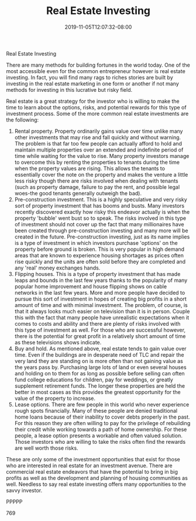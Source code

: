﻿---
title: "Real Estate Investing"
date: 2019-11-05T12:07:32-08:00
description: "Real Estate Tips for Web Success"
featured_image: "/images/Real Estate.jpg"
tags: ["Real Estate"]
---

Real Estate Investing 

There are many methods for building fortunes in the world today. One of the most accessible even for the common entrepreneur however is real estate investing. In fact, you will find many rags to riches stories are built by investing in the real estate marketing in one form or another if not many methods for investing in this lucrative but risky field.

Real estate is a great strategy for the investor who is willing to make the time to learn about the options, risks, and potential rewards for this type of investment process. Some of the more common real estate investments are the following:

1) Rental property. Property ordinarily gains value over time unlike many other investments that may rise and fall quickly and without warning. The problem is that far too few people can actually afford to hold and maintain multiple properties over an extended and indefinite period of time while waiting for the value to rise. Many property investors manage to overcome this by renting the properties to tenants during the time when the property values are rising. This allows the tenants to essentially cover the note on the property and makes the venture a little less risky though there are risks involved when dealing with tenants (such as property damage, failure to pay the rent, and possible legal woes-the good tenants generally outweigh the bad).
2) Pre-construction investment. This is a highly speculative and very risky sort of property investment that has booms and busts. Many investors recently discovered exactly how risky this endeavor actually is when the property 'bubble' went bust so to speak. The risks involved in this type of investment should not cover up the fact that many millionaires have been created through pre-construction investing and many more will be created in the future. Pre-construction investing, just as its name implies is a type of investment in which investors purchase 'options' on the property before ground is broken. This is very popular in high demand areas that are known to experience housing shortages as prices often rise quickly and the units are often sold before they are completed and any 'real' money exchanges hands.
3) Flipping houses. This is a type of property investment that has made leaps and bounds in the last few years thanks to the popularity of many popular home improvement and house flipping shows on cable networks in the last few years. More and more people have decided to pursue this sort of investment in hopes of creating big profits in a short amount of time and with minimal investment. The problem, of course, is that it always looks much easier on television than it is in person. Couple this with the fact that many people have unrealistic expectations when it comes to costs and ability and there are plenty of risks involved with this type of investment as well. For those who are successful however, there is the potential for great profit in a relatively short amount of time as these televisions shows indicate.
4) Buy and hold. As mentioned above, real estate tends to gain value over time. Even if the buildings are in desperate need of TLC and repair the very land they are standing on is more often than not gaining value as the years pass by. Purchasing large lots of land or even several houses and holding on to them for as long as possible before selling can often fund college educations for children, pay for weddings, or greatly supplement retirement funds. The longer these properties are held the better in most cases as this provides the greatest opportunity for the value of the property to increase.
5) Lease options. There are few people in this world who never experience rough spots financially. Many of these people are denied traditional home loans because of their inability to cover debts properly in the past. For this reason they are often willing to pay for the privilege of rebuilding their credit while working towards a path of home ownership. For these people, a lease option presents a workable and often valued solution. Those investors who are willing to take the risks often find the rewards are well worth those risks.

These are only some of the investment opportunities that exist for those who are interested in real estate for an investment avenue. There are commercial real estate endeavors that have the potential to bring in big profits as well as the development and planning of housing communities as well. Needless to say real estate investing offers many opportunities to the savvy investor.

PPPPP

769

